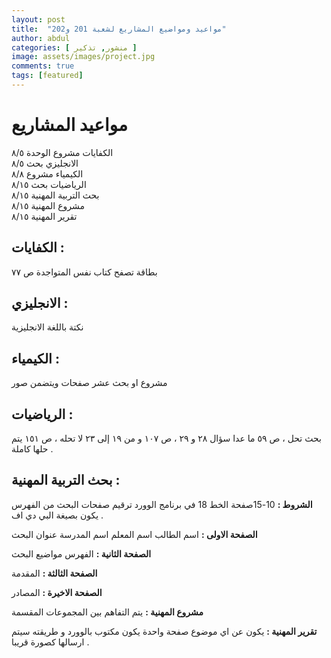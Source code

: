 ```yaml
---
layout: post
title:  "مواعيد ومواضيع المشاريع لشعبة 201 و202"
author: abdul
categories: [ منشور, تذكير ]
image: assets/images/project.jpg
comments: true
tags: [featured]
---
```


# مواعيد المشاريع

الكفايات مشروع الوحدة ٨/٥
<br>
الانجليزي بحث             ٨/٥
<br>
الكيمياء مشروع            ٨/٨
<br>
الرياضيات بحث           ٨/١٥
<br>
بحث التربية المهنية                ٨/١٥
<br>
مشروع المهنية             ٨/١٥
<br>
تقرير المهنية                ٨/١٥

## الكفايات : 
بطاقة تصفح كتاب نفس المتواجدة ص ٧٧

## الانجليزي : 
نكتة باللغة الانجليزية

## الكيمياء : 
مشروع او بحث عشر صفحات ويتضمن صور

## الرياضيات :
بحث تحل ، ص ٥٩ ما عدا سؤال ٢٨ و ٢٩ ، ص ١٠٧ و من ١٩ إلى ٢٣ لا تحله ، ص ١٥١ يتم حلها كاملة .

## بحث التربية المهنية : 

**الشروط :**
10-15صفحة
الخط 18 في برنامج الوورد
ترقيم صفحات البحث من الفهرس
يكون بصيغة البي دي اف .

**الصفحة الاولى :**
اسم الطالب 
اسم المعلم 
اسم المدرسة 
عنوان البحث 

**الصفحة الثانية :**
الفهرس
مواضيع البحث

**الصفحة الثالثة :** 
المقدمة 

**الصفحة الاخيرة :** 
المصادر

**مشروع المهنية :** 
يتم التفاهم بين المجموعات المقسمة

**تقرير المهنية :** 
يكون عن اي موضوع صفحة واحدة 
يكون مكتوب بالوورد و طريقته سيتم ارسالها كصورة قريبا .
